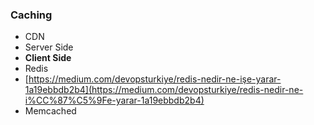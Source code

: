 ### Caching

-   CDN
-   Server Side
-   **Client Side**
-   Redis
-   [https://medium.com/devopsturkiye/redis-nedir-ne-i̇şe-yarar-1a19ebbdb2b4](https://medium.com/devopsturkiye/redis-nedir-ne-i%CC%87%C5%9Fe-yarar-1a19ebbdb2b4)
-   Memcached
<!--stackedit_data:
eyJoaXN0b3J5IjpbMTY4MDA3ODU5Ml19
-->